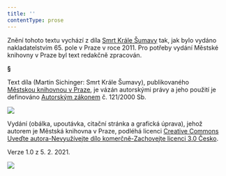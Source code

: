 ```yaml
---
title: ''
contentType: prose
---
```


<section>

Znění tohoto textu vychází z díla [Smrt Krále Šumavy](https://search.mlp.cz/cz/titul/smrt-krale-sumavy/3653872/#/) tak, jak bylo vydáno nakladatelstvím 65. pole v Praze v roce 2011. Pro potřeby vydání Městské knihovny v Praze byl text redakčně zpracován.

**§**

Text díla (Martin Sichinger: Smrt Krále Šumavy), publikovaného [Městskou knihovnou v Praze](https://www.mlp.cz/cz/), je vázán autorskými právy a jeho použití je definováno [Autorským zákonem](https://www.mkcr.cz/predpisy-zakonu-709.html) č. 121/2000 Sb.

![](../Images/image001.jpg)

Vydání (obálka, upoutávka, citační stránka a grafická úprava), jehož autorem je Městská knihovna v Praze, podléhá licenci [Creative Commons Uveďte autora-Nevyužívejte dílo komerčně-Zachovejte licenci 3.0 Česko](https://creativecommons.org/licenses/by-nc-sa/3.0/cz/).

Verze 1.0 z 5. 2. 2021.

</section>

<section>

![](../Images/image002.jpg)

</section>
